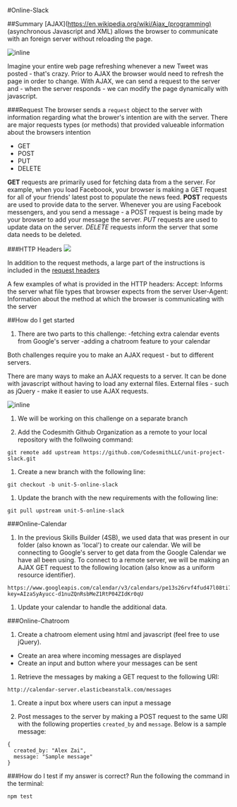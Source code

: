#Online-Slack

##Summary
[AJAX](https://en.wikipedia.org/wiki/Ajax_(programming) (asynchronous Javascript and XML) allows the browser to communicate with an foreign server without reloading the page. 

![inline](https://i-msdn.sec.s-msft.com/dynimg/IC690875.png)

Imagine your entire web page refreshing whenever a new Tweet was posted - that's crazy. Prior to AJAX the browser would need to refresh the page in order to change. With AJAX, we can send a request to the server and - when the server responds - we can modify the page dynamically with javascript.

###Request
The browser sends a ```request``` object to the server with information regarding what the brower's intention are with the server. There are major requests types (or methods) that provided valueable information about the browsers intention 

- GET
- POST
- PUT
- DELETE

**GET** requests are primarily used for fetching data from a the server. For example, when you load Faceboook, your browser is making a GET request for all of your friends' latest post to populate the news feed. **POST** requests are used to provide data to the server. Whenever you are using Facebook messengers, and you send a message - a POST request is being made by your browser to add your message the server. *PUT* requests are used to update data on the server. *DELETE* requests inform the server that some data needs to be deleted. 

###HTTP Headers
![](https://trafficserver.readthedocs.org/en/4.0.x/_images/http_headers.jpg)

In addition to the request methods, a large part of the instructions is included in the [request headers](https://en.wikipedia.org/wiki/List_of_HTTP_header_fields)   

A few examples of what is provided in the HTTP headers:
Accept: Informs the server what file types that browser expects from the server
User-Agent: Information about the method at which the browser is communicating with the server

##How do I get started

1. There are two parts to this challenge:
  -fetching extra calendar events from Google's server
  -adding a chatroom feature to your calendar

Both challenges require you to make an AJAX request - but to different servers. 

There are many ways to make an AJAX requests to a server. It can be done with javascript without having to load any external files. External files - such as jQuery - make it easier to use AJAX requests.

![inline](http://www.devbattles.com/en/images/upload/1427973218.png)

1. We will be working on this challenge on a separate branch

1. Add the Codesmith Github Organization as a remote to your local repository with the follwoing command: 
````
git remote add upstream https://github.com/CodesmithLLC/unit-project-slack.git
````
1. Create a new branch with the following line:
````
git checkout -b unit-5-online-slack 
````

1. Update the branch with the new requirements with the following line:
````
git pull upstream unit-5-online-slack
````

###Online-Calendar
1. In the previous Skills Builder (4SB), we used data that was present in our folder (also known as 'local') to create our calendar. We will be connecting to Google's server to get data from the Google Calendar we have all been using. To connect to a remote server, we will be making an AJAX GET request to the following location (also know as a uniform resource identifier).
````
https://www.googleapis.com/calendar/v3/calendars/pe13s26rvf4fud47l08ti750i0@group.calendar.google.com/events?key=AIzaSyAyucc-d1nuZQnRsbMeZ1RtP04ZIdKr0qU
````

1. Update your calendar to handle the additional data.  

###Online-Chatroom
1. Create a chatroom element using html and javascript (feel free to use jQuery).
  - Create an area where incoming messages are displayed
  - Create an input and button where your messages can be sent

1. Retrieve the messages by making a GET request to the following URI:
````
http://calendar-server.elasticbeanstalk.com/messages
````

1. Create a input box where users can input a message


1. Post messages to the server by making a POST request to the same URI with the following properties ```created_by``` and ```message```. Below is a sample message:
````
{
  created_by: "Alex Zai",
  message: "Sample message"
}
````

###How do I test if my answer is correct?
Run the following the command in the terminal:
````
npm test
````

